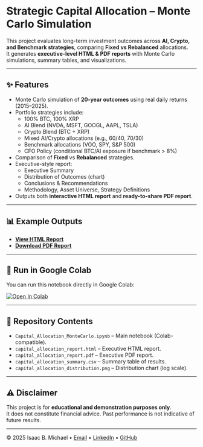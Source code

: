 # Strategic Capital Allocation – Monte Carlo Simulation

This project evaluates long-term investment outcomes across **AI, Crypto, and Benchmark strategies**, comparing **Fixed vs Rebalanced** allocations.  
It generates **executive-level HTML & PDF reports** with Monte Carlo simulations, summary tables, and visualizations.

---

## ✨ Features
- Monte Carlo simulation of **20-year outcomes** using real daily returns (2015–2025).
- Portfolio strategies include:
  - 100% BTC, 100% XRP  
  - AI Blend (NVDA, MSFT, GOOGL, AAPL, TSLA)  
  - Crypto Blend (BTC + XRP)  
  - Mixed AI/Crypto allocations (e.g., 60/40, 70/30)  
  - Benchmark allocations (VOO, SPY, S&P 500)  
  - CFO Policy (conditional BTC/AI exposure if benchmark > 8%)  
- Comparison of **Fixed** vs **Rebalanced** strategies.
- Executive-style report:
  - Executive Summary  
  - Distribution of Outcomes (chart)  
  - Conclusions & Recommendations  
  - Methodology, Asset Universe, Strategy Definitions  
- Outputs both **interactive HTML report** and **ready-to-share PDF report**.

---

## 📊 Example Outputs
- **[View HTML Report](./capital_allocation_report.html)**  
- **[Download PDF Report](./capital_allocation_report.pdf)**  

---

## 🚀 Run in Google Colab
You can run this notebook directly in Google Colab:  

[![Open In Colab](https://colab.research.google.com/assets/colab-badge.svg)](https://colab.research.google.com/github/isaacbmichael/<your-repo-name>/blob/main/Capital_Allocation_MonteCarlo.ipynb)

---

## 📂 Repository Contents
- `Capital_Allocation_MonteCarlo.ipynb` – Main notebook (Colab-compatible).  
- `capital_allocation_report.html` – Executive HTML report.  
- `capital_allocation_report.pdf` – Executive PDF report.  
- `capital_allocation_summary.csv` – Summary table of results.  
- `capital_allocation_distribution.png` – Distribution chart (log scale).  

---

## ⚠️ Disclaimer
This project is for **educational and demonstration purposes only**.  
It does not constitute financial advice. Past performance is not indicative of future results.

---

© 2025 Isaac B. Michael • [Email](mailto:isaac.b.michael@gmail.com) • [LinkedIn](https://www.linkedin.com/in/isaacbmichael) • [GitHub](https://github.com/isaacbmichael)
